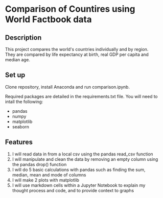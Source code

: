 # Comparison of Countires using World Factbook data
## Description
This project compares the world's countries individually and by region. They are compared by life expectancy at birth, real GDP per capita and median age.

## Set up
Clone repository, install Anaconda and run comparison.ipynb\.

Required packages are detailed in the requirements.txt file. 
You will need to intall the following:
- pandas
- numpy
- matplotlib
- seaborn 

## Features
1. I will read data in from a local csv using the pandas read_csv function
2. I will manipulate and clean the data by removing an empty column using the pandas drop() function
3. I will do 5 basic calculations with pandas such as finding the sum, median, mean and mode of columns
4. I will make 2 plots with matplotlib
5. I will use markdown cells within a Jupyter Notebook to explain my thought process and code, and to provide context to graphs
